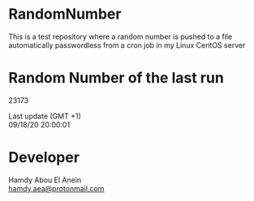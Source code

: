 # RandomNumber    
This is a test repository where a random number is pushed to a file automatically passwordless from a cron job in my Linux CentOS server    
# Random Number of the last run   
23173
      
Last update (GMT +1)    
09/18/20 20:00:01
# Developer    
Hamdy Abou El Anein   
hamdy.aea@protonmail.com

